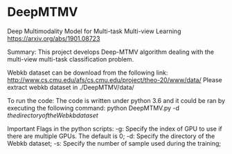 # DeepMTMV
Deep Multimodality Model for Multi-task Multi-view Learning
https://arxiv.org/abs/1901.08723

Summary:
This project develops Deep-MTMV algorithm dealing with the multi-view multi-task classification problem.

Webkb dataset can be download from the following link:
http://www.cs.cmu.edu/afs/cs.cmu.edu/project/theo-20/www/data/
Please extract webkb dataset in ./DeepMTMV/data/

To run the code:
The code is written under python 3.6 and it could be ran by executing the following command:
python DeepMTMV.py -d $the directory of the Webkb dataset$


Important Flags in the python scripts:
-g: Specify the index of GPU to use if there are multiple GPUs. The default is 0;
-d: Specify the directory of the Webkb dataset;
-s: Specify the number of sample used during the training;
